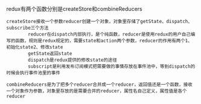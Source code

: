  
 redux有两个函数分别是createStore和combineReducers
 
    createStore接收一个参数reducer创建一个对象，对象里存储了getState、dispatch、subscribe三个方法
            reducer在dispatch内部执行，是个纯函数，reducer是使用redux的用户自己编写的函数，规则是redux规定的，需要state和action两个参数，reducer的作用有两个1、初始化state2、修改state
            getState返回state
            dispatch是redux提供的修改state的途径
            subscript是利用发布订阅模式把需要做的事情存放在事件池中，等到dispatch的时候会执行事件池里的事件
            
    combineReducers是为了把多个reducer合并成一个reducer，返回值还是一个函数，接收一个对象作为参数，对象里存放的是需要合并的reducer，属性名自己定义，属性值是各个reducer
